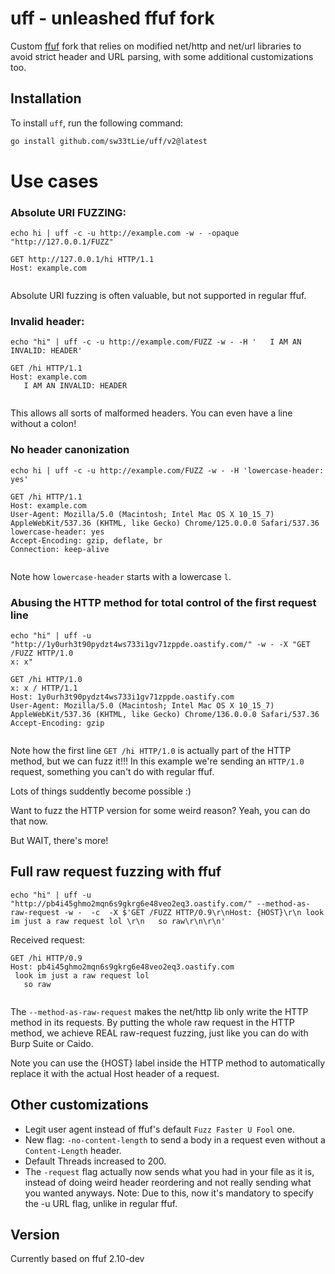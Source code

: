 # uff - unleashed ffuf fork

Custom [ffuf](https://github.com/sw33tLie/uff) fork that relies on modified net/http and net/url libraries to avoid strict header and URL parsing, with some additional customizations too.

## Installation

To install `uff`, run the following command:

```bash
go install github.com/sw33tLie/uff/v2@latest
```

# Use cases

### Absolute URI FUZZING:

`echo hi | uff -c -u http://example.com -w - -opaque "http://127.0.0.1/FUZZ"`
 
```
GET http://127.0.0.1/hi HTTP/1.1
Host: example.com


```

Absolute URI fuzzing is often valuable, but not supported in regular ffuf.

### Invalid header:

`echo "hi" | uff -c -u http://example.com/FUZZ -w - -H '   I AM AN INVALID: HEADER'`

```http
GET /hi HTTP/1.1
Host: example.com
   I AM AN INVALID: HEADER


```

This allows all sorts of malformed headers.
You can even have a line without a colon!

### No header canonization

`echo hi | uff -c -u http://example.com/FUZZ -w - -H 'lowercase-header: yes'`

```http
GET /hi HTTP/1.1
Host: example.com
User-Agent: Mozilla/5.0 (Macintosh; Intel Mac OS X 10_15_7) AppleWebKit/537.36 (KHTML, like Gecko) Chrome/125.0.0.0 Safari/537.36
lowercase-header: yes
Accept-Encoding: gzip, deflate, br
Connection: keep-alive


```

Note how `lowercase-header` starts with a lowercase `l`.

### Abusing the HTTP method for total control of the first request line

```
echo "hi" | uff -u "http://1y0urh3t90pydzt4ws733i1gv71zppde.oastify.com/" -w - -X "GET /FUZZ HTTP/1.0
x: x"
```

```http
GET /hi HTTP/1.0
x: x / HTTP/1.1
Host: 1y0urh3t90pydzt4ws733i1gv71zppde.oastify.com
User-Agent: Mozilla/5.0 (Macintosh; Intel Mac OS X 10_15_7) AppleWebKit/537.36 (KHTML, like Gecko) Chrome/136.0.0.0 Safari/537.36
Accept-Encoding: gzip


```

Note how the first line `GET /hi HTTP/1.0` is actually part of the HTTP method, but we can fuzz it!!!
In this example we're sending an `HTTP/1.0` request, something you can't do with regular ffuf.

Lots of things suddently become possible :)

Want to fuzz the HTTP version for some weird reason? Yeah, you can do that now.

But WAIT, there's more!

## Full raw request fuzzing with ffuf

```
echo "hi" | uff -u "http://pb4i45ghmo2mqn6s9gkrg6e48veo2eq3.oastify.com/" --method-as-raw-request -w -  -c  -X $'GET /FUZZ HTTP/0.9\r\nHost: {HOST}\r\n look im just a raw request lol \r\n   so raw\r\n\r\n' 
```

Received request:

```
GET /hi HTTP/0.9
Host: pb4i45ghmo2mqn6s9gkrg6e48veo2eq3.oastify.com
 look im just a raw request lol 
   so raw


```

The `--method-as-raw-request` makes the net/http lib only write the HTTP method in its requests.
By putting the whole raw request in the HTTP method, we achieve REAL raw-request fuzzing, just like you can do with Burp Suite or Caido.

Note you can use the {HOST} label inside the HTTP method to automatically replace it with the actual Host header of a request.

## Other customizations

- Legit user agent instead of ffuf's default `Fuzz Faster U Fool` one.
- New flag: `-no-content-length` to send a body in a request even without a `Content-Length` header.
- Default Threads increased to 200.
- The `-request` flag actually now sends what you had in your file as it is, instead of doing weird header reordering and not really sending what you wanted anyways. Note: Due to this, now it's mandatory to specify the -u URL flag, unlike in regular ffuf.

## Version

Currently based on ffuf 2.10-dev

